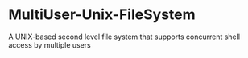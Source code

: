 # MultiUser-Unix-FileSystem
 A UNIX-based second level file system that supports concurrent shell access by multiple users
